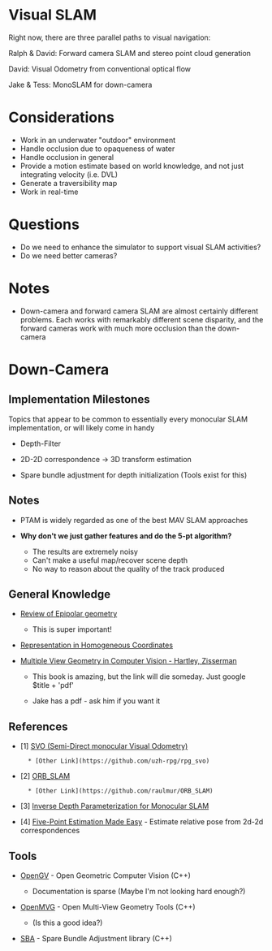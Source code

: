 Visual SLAM
===========

Right now, there are three parallel paths to visual navigation:

Ralph & David: Forward camera SLAM and stereo point cloud generation

David: Visual Odometry from conventional optical flow

Jake & Tess: MonoSLAM for down-camera

# Considerations
* Work in an underwater "outdoor" environment
* Handle occlusion due to opaqueness of water
* Handle occlusion in general
* Provide a motion estimate based on world knowledge, and not just integrating velocity (i.e. DVL)
* Generate a traversibility map
* Work in real-time

# Questions
* Do we need to enhance the simulator to support visual SLAM activities?
* Do we need better cameras?

# Notes
* Down-camera and forward camera SLAM are almost certainly different problems. Each works with remarkably different scene disparity, and the forward cameras work with much more occlusion than the down-camera


# Down-Camera

## Implementation Milestones

Topics that appear to be common to essentially every monocular SLAM implementation, or will likely come in handy
* Depth-Filter

* 2D-2D correspondence -> 3D transform estimation

* Spare bundle adjustment for depth initialization (Tools exist for this)

## Notes
* PTAM is widely regarded as one of the best MAV SLAM approaches

* **Why don't we just gather features and do the 5-pt algorithm?**
    * The results are extremely noisy
    * Can't make a useful map/recover scene depth
    * No way to reason about the quality of the track produced

## General Knowledge
* [Review of Epipolar geometry](https://www.robots.ox.ac.uk/~vgg/hzbook/hzbook1/HZepipolar.pdf)
    * This is super important!

* [Representation in Homogeneous Coordinates](http://robotics.stanford.edu/~birch/projective/node4.html)

* [Multiple View Geometry in Computer Vision - Hartley, Zisserman](ftp://vista.eng.tau.ac.il/dropbox/aviad/Hartley,%20Zisserman%20-%20Multiple%20View%20Geometry%20in%20Computer%20Vision.pdf)

    * This book is amazing, but the link will die someday. Just google $title + 'pdf'

    * Jake has a pdf - ask him if you want it

## References

* [1] [SVO (Semi-Direct monocular Visual Odometry)](http://rpg.ifi.uzh.ch/docs/ICRA14_Forster.pdf)

        * [Other Link](https://github.com/uzh-rpg/rpg_svo)

* [2] [ORB_SLAM](http://webdiis.unizar.es/~raulmur/MurMontielTardosTRO15.pdf)

        * [Other Link](https://github.com/raulmur/ORB_SLAM)

* [3] [Inverse Depth Parameterization for Monocular SLAM](https://www.doc.ic.ac.uk/~ajd/Publications/civera_etal_tro2008.pdf)

* [4] [Five-Point Estimation Made Easy](http://users.cecs.anu.edu.au/~hongdong/new5pt_cameraREady_ver_1.pdf) - Estimate relative pose from 2d-2d correspondences

## Tools

* [OpenGV](http://laurentkneip.github.io/opengv/index.html) - Open Geometric Computer Vision (C++)

    * Documentation is sparse (Maybe I'm not looking hard enough?)

* [OpenMVG](http://imagine.enpc.fr/~moulonp/openMVG/) - Open Multi-View Geometry Tools (C++)

    * (Is this a good idea?)

* [SBA](http://users.ics.forth.gr/~lourakis/sba/) - Spare Bundle Adjustment library (C++)